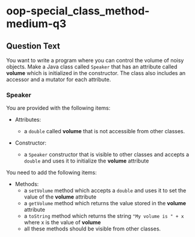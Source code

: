# oop-special_class_method-medium-q3

## Question Text

You want to write a program where you can control the volume of noisy objects. Make a Java class called `Speaker` that
has an attribute called **volume** which is initialized in the constructor. The class also includes an accessor and a
mutator for each attribute.

### Speaker

You are provided with the following items:

- Attributes:
    - a `double` called **volume** that is not accessible from other classes.

- Constructor:
    - a `Speaker` constructor that is visible to other classes and accepts a `double` and uses it to initialize the
      **volume** attribute

You need to add the following items:

- Methods:
    - a `setVolume` method which accepts a `double` and uses it to set the value of the **volume** attribute
    - a `getVolume` method which returns the value stored in the **volume** attribute
    - a `toString` method which returns the string `"My volume is " + x` where x is the value of **volume**
    - all these methods should be visible from other classes.

